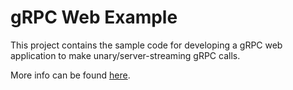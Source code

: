 # gRPC Web Example

This project contains the sample code for developing a gRPC web application to make unary/server-streaming gRPC calls.

More info can be found [here](https://www.vinsguru.com/grpc-web-example/).